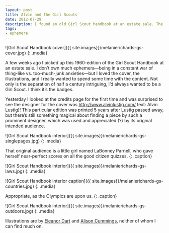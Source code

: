 ```yaml
---
layout: post
title: Alvin and the Girl Scouts
date: 2012-07-29
description: I found an old Girl Scout handbook at an estate sale. The cover is by Alvin Diec! The interior illustrations are wonderful!
tags:
- ephemera
---
```


![Girl Scout Handbook cover]({{ site.images}}/melanierichards-gs-cover.jpg)
{: .media}

A few weeks ago I picked up this 1960-edition of the Girl Scout Handbook at an estate sale. I don’t own much ephemera—being in a constant war of thing-like vs. too-much-junk anxieties—but I loved the cover, the illustrations, and I really wanted to spend some time with the content. Not only is the separation of half a century intriguing, I’d always wanted to be a Girl Scout. I think it’s the badges.

Yesterday I looked at the credits page for the first time and was surprised to see the designer for the cover was http://www.alvinlustig.com/ text: Alvin Lustig)! This particular edition was printed 5 years after Lustig passed away, but there’s still something magical about finding a piece by such a prominent designer, which was used and appreciated (?) by its original intended audience.

![Girl Scout Handbook interior]({{ site.images}}/melanierichards-gs-singlepages.jpg)
{: .media}

That original audience is a little girl named LaBonney Parnell, who gave herself near-perfect scores on all the good citizen quizzes.
{: .caption}

![Girl Scout Handbook interior]({{ site.images}}/melanierichards-gs-laws.jpg)
{: .media}

![Girl Scout Handbook interior caption]({{ site.images}}/melanierichards-gs-countries.jpg)
{: .media}

Appropriate, as the Olympics are upon us.
{: .caption}

![Girl Scout Handbook interior]({{ site.images}}/melanierichards-gs-outdoors.jpg)
{: .media}

Illustrations are by [Eleanor Dart](https://www.google.com/search?num=10&hl=en&site=&tbm=isch&source=hp&biw=1086&bih=989&q=%22eleanor+dart%22+illustraotr&oq=%22eleanor+dart%22+illustraotr&gs_l=img.3...678.4962.0.5105.26.14.0.12.0.0.76.765.14.14.0...0.0...1ac.IB5qFI7Jw0A#num=10&hl=en&tbm=isch&sa=X&ei=gYoVUJDQJoi88AT2jYHoDA&ved=0CEkQvwUoAQ&q=%22eleanor+dart%22+illustrator&spell=1&bav=on.2,or.r_gc.r_pw.r_cp.r_qf.,cf.osb&fp=ecda5c9499c48f68&biw=1086&bih=989) and [Alison Cummings](https://www.google.com/search?num=10&hl=en&site=&tbm=isch&source=hp&biw=1086&bih=989&q=%22eleanor+dart%22+illustraotr&oq=%22eleanor+dart%22+illustraotr&gs_l=img.3...678.4962.0.5105.26.14.0.12.0.0.76.765.14.14.0...0.0...1ac.IB5qFI7Jw0A#hl=en&tbm=isch&sa=1&q=%22alison+cummings%22+illustrator&oq=%22alison+cummings%22+illustrator&gs_l=img.3...37400.41143.1.41221.18.16.1.0.0.6.133.1547.8j8.16.0...0.0...1c.lTms4mfBmw4&pbx=1&bav=on.2,or.r_gc.r_pw.r_cp.r_qf.,cf.osb&fp=ecda5c9499c48f68&biw=1086&bih=989), neither of whom I can find much on.
